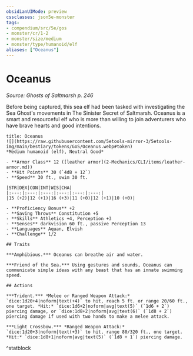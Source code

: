 ```yaml
---
obsidianUIMode: preview
cssclasses: json5e-monster
tags:
- compendium/src/5e/gos
- monster/cr/1-2
- monster/size/medium
- monster/type/humanoid/elf
aliases: ["Oceanus"]
---
```

# Oceanus
*Source: Ghosts of Saltmarsh p. 246*  

Before being captured, this sea elf had been tasked with investigating the Sea Ghost's movements in The Sinister Secret of Saltmarsh. Oceanus is a smart and resourceful elf who is more than willing to join adventurers who have brave hearts and good intentions.

```ad-statblock
title: Oceanus
![](https://raw.githubusercontent.com/5etools-mirror-3/5etools-img/main/bestiary/tokens/GoS/Oceanus.webp#token)
*Medium humanoid (elf), Neutral Good*

- **Armor Class** 12 ([leather armor](2-Mechanics/CLI/items/leather-armor.md))
- **Hit Points** 30 (`4d8 + 12`)
- **Speed** 30 ft., swim 30 ft.

|STR|DEX|CON|INT|WIS|CHA|
|:---:|:---:|:---:|:---:|:---:|:---:|
|15 (+2)|12 (+1)|16 (+3)|11 (+0)|12 (+1)|10 (+0)|

- **Proficiency Bonus** +2
- **Saving Throws** Constitution +5
- **Skills** Athletics +4, Perception +3
- **Senses** darkvision 60 ft., passive Perception 13
- **Languages** Aquan, Elvish
- **Challenge** 1/2

## Traits

***Amphibious.*** Oceanus can breathe air and water.

***Friend of the Sea.*** Using gestures and sounds, Oceanus can communicate simple ideas with any beast that has an innate swimming speed.

## Actions

***Trident.*** *Melee or Ranged Weapon Attack:* `dice:1d20+4|noform|text(+4)` to hit, reach 5 ft. or range 20/60 ft., one target. *Hit:* `dice:1d6+2|noform|avg|text(5)` (`1d6 + 2`) piercing damage, or `dice:1d8+2|noform|avg|text(6)` (`1d8 + 2`) piercing damage if used with two hands to make a melee attack.

***Light Crossbow.*** *Ranged Weapon Attack:* `dice:1d20+3|noform|text(+3)` to hit, range 80/320 ft., one target. *Hit:* `dice:1d8+1|noform|avg|text(5)` (`1d8 + 1`) piercing damage.
```
^statblock